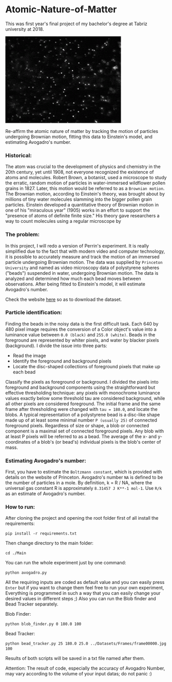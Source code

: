 # Atomic-Nature-of-Matter

This was first year's final project of my bachelor's degree at Tabriz university at 2018.

<img src ="Datasets/Original%20image/Brownian%20motion.gif">

Re-affirm the atomic nature of matter by tracking the motion of particles undergoing Brownian motion, fitting this data to Einstein's model, and estimating Avogadro's number.

### Historical:
The atom was crucial to the development of physics and chemistry in the 20th century, yet until 1908, not everyone recognized the existence of atoms and molecules. Robert Brown, a botanist, used a microscope to study the erratic, random motion of particles in water-immersed wildflower pollen grains in 1827. Later, this motion would be referred to as a ```Brownian motion```. The Brownian motion, according to Einstein's theory, was brought about by millions of tiny water molecules slamming into the bigger pollen grain particles.
Einstein developed a quantitative theory of Brownian motion in one of his "miraculous year" (1905) works in an effort to support the "presence of atoms of definite finite size." His theory gave researchers a way to count molecules using a regular microscope by

### The problem:
In this project, I will redo a version of Perrin's experiment. It is really simplified due to the fact that with modern video and computer technology, it is possible to accurately measure and track the motion of an immersed particle undergoing Brownian motion. The data was supplied by ```Princeton University``` and named as video microscopy data of polystyrene spheres ("beads") suspended in water, undergoing Brownian motion. The data is analyzed and determined how much each bead moves between observations. After being fitted to Einstein's model, it will estimate Avogadro's number.

Check the website [here](https://introcs.cs.princeton.edu/java/assignments/atomic.html) so as to download the dataset. 
  
### Particle identification:
Finding the beads in the noisy data is the first difficult task. Each 640 by 480 pixel image requires the conversion of a Color object's value into a luminance value between ```0.0 (black)``` and ```255.0 (white)```. Beads in the foreground are represented by whiter pixels, and water by blacker pixels (background). I divide the issue into three parts: 
- Read the image 
- Identify the foreground and background pixels 
- Locate the disc-shaped collections of foreground pixels that make up each bead

Classify the pixels as foreground or background. I divided the pixels into foreground and background components using the straightforward but effective thresholding technique: any pixels with monochrome luminance values exactly below some threshold tau are considered background, while all other pixels are considered foreground. The initial frame and the same frame after thresholding were changed with ```tau = 180.0```, and locate the blobs. A typical representation of a polystyrene bead is a disc-like shape made up of at least some minimal number ```P (usually 25)``` of connected foreground pixels. Regardless of size or shape, a blob or connected component is a maximal set of connected foreground pixels. Any blob with at least P pixels will be referred to as a bead. The average of the x- and y-coordinates of a blob's (or bead's) individual pixels is the blob's center of mass.

### Estimating Avogadro's number:
First, you have to estimate the ```Boltzmann constant```, which is provided with details on the website of Princeton.
Avogadro's number `NA` is defined to be the number of particles in a mole. By definition, k = R / NA, where the universal gas constant R is approximately `8.31457 J K**-1 mol-1`. Use `R/k` as an estimate of Avogadro's number.

### How to run:
After cloning the project and opening the root folder first of all install the requirements:
```
pip install -r requirements.txt
```
Then change directory to the main folder:
```
cd ./Main
```
You can run the whole experiment just by one command:
```
python avogadro.py
```
All the requiring inputs are coded as default value and you can easily press ```Enter``` but if you want to change them feel free to run your own experiment, Everything is programmed in such a way that you can easily change your desired values ​​in different steps ;)
Also you can run the Blob finder and Bead Tracker separately.

Blob Finder:
```
python blob_finder.py 0 180.0 100
```

Bead Tracker:
```
python bead_tracker.py 25 180.0 25.0 ../Datasets/Frames/frame00000.jpg  100
```
Results of both scripts will be saved in a txt file named after them.

Attention: The result of code, especially the accuracy of Avogadro Number, may vary according to the volume of your input datas; do not panic :)


